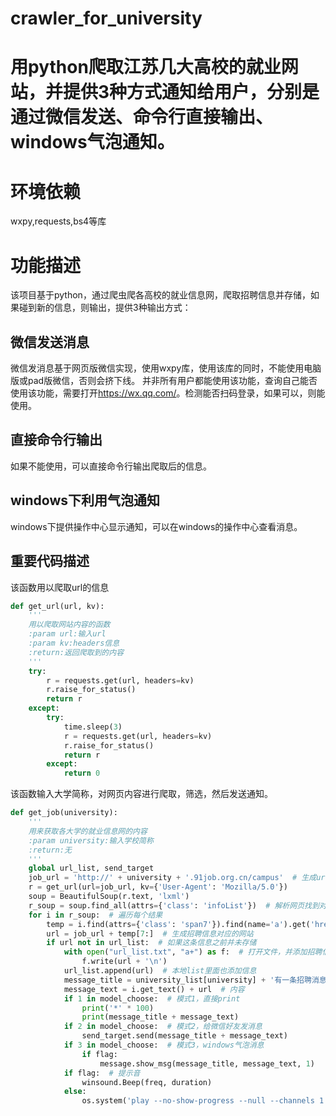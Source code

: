 # crawler_for_university
用python爬取江苏几大高校的就业网站，并提供3种方式通知给用户，分别是通过微信发送、命令行直接输出、windows气泡通知。
===========================

# 环境依赖
wxpy,requests,bs4等库

# 功能描述
该项目基于python，通过爬虫爬各高校的就业信息网，爬取招聘信息并存储，如果碰到新的信息，则输出，提供3种输出方式：
## 微信发送消息
微信发消息基于网页版微信实现，使用wxpy库，使用该库的同时，不能使用电脑版或pad版微信，否则会挤下线。
并非所有用户都能使用该功能，查询自己能否使用该功能，需要打开<https://wx.qq.com/>。检测能否扫码登录，如果可以，则能使用。
## 直接命令行输出
如果不能使用，可以直接命令行输出爬取后的信息。
## windows下利用气泡通知
windows下提供操作中心显示通知，可以在windows的操作中心查看消息。

## 重要代码描述
该函数用以爬取url的信息
```Python
def get_url(url, kv):
    '''
    用以爬取网站内容的函数
    :param url:输入url
    :param kv:headers信息
    :return:返回爬取到的内容
    '''
    try:
        r = requests.get(url, headers=kv)
        r.raise_for_status()
        return r
    except:
        try:
            time.sleep(3)
            r = requests.get(url, headers=kv)
            r.raise_for_status()
            return r
        except:
            return 0
```

该函数输入大学简称，对网页内容进行爬取，筛选，然后发送通知。
```Python
def get_job(university):
    '''
    用来获取各大学的就业信息网的内容
    :param university:输入学校简称
    :return:无
    '''
    global url_list, send_target
    job_url = 'http://' + university + '.91job.org.cn/campus'  # 生成url
    r = get_url(url=job_url, kv={'User-Agent': 'Mozilla/5.0'})
    soup = BeautifulSoup(r.text, 'lxml')
    r_soup = soup.find_all(attrs={'class': 'infoList'})  # 解析网页找到对应的内容
    for i in r_soup:  # 遍历每个结果
        temp = i.find(attrs={'class': 'span7'}).find(name='a').get('href')  # 找到通知对应的网站
        url = job_url + temp[7:]  # 生成招聘信息对应的网站
        if url not in url_list:  # 如果这条信息之前并未存储
            with open("url_list.txt", "a+") as f:  # 打开文件，并添加招聘信息
                f.write(url + '\n')
            url_list.append(url)  # 本地list里面也添加信息
            message_title = university_list[university] + '有一条招聘消息：'  # 标题
            message_text = i.get_text() + url  # 内容
            if 1 in model_choose:  # 模式1，直接print
                print('*' * 100)
                print(message_title + message_text)
            if 2 in model_choose:  # 模式2，给微信好友发消息
                send_target.send(message_title + message_text)
            if 3 in model_choose:  # 模式3，windows气泡消息
                if flag:
                    message.show_msg(message_title, message_text, 1)
            if flag:  # 提示音
                winsound.Beep(freq, duration)
            else:
                os.system('play --no-show-progress --null --channels 1 synth %s sine %f' % (duration / 1000, freq))
```
